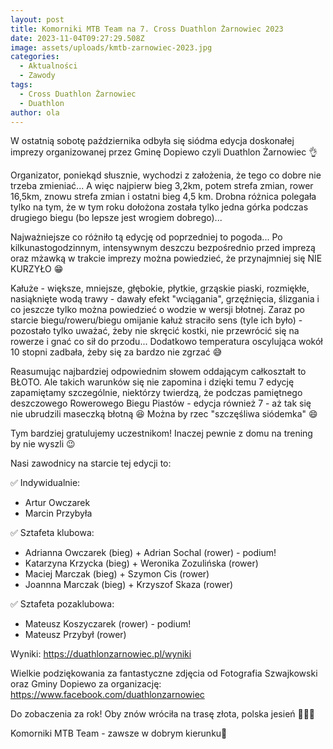 ```yaml
---
layout: post
title: Komorniki MTB Team na 7. Cross Duathlon Żarnowiec 2023
date: 2023-11-04T09:27:29.508Z
image: assets/uploads/kmtb-zarnowiec-2023.jpg
categories:
  - Aktualności
  - Zawody
tags:
  - Cross Duathlon Żarnowiec
  - Duathlon
author: ola
---
```

W ostatnią sobotę października odbyła się siódma edycja doskonałej imprezy organizowanej przez Gminę Dopiewo czyli Duathlon Żarnowiec 👌
<!--more-->

Organizator, poniekąd słusznie, wychodzi z założenia, że tego co dobre nie trzeba zmieniać... A więc najpierw bieg 3,2km, potem strefa zmian, rower 16,5km, znowu strefa zmian i ostatni bieg 4,5 km. Drobna różnica polegała tylko na tym, że w tym roku dołożona została tylko jedna górka podczas drugiego biegu (bo lepsze jest wrogiem dobrego)...

Najważniejsze co różniło tą edycję od poprzedniej to pogoda... Po kilkunastogodzinnym, intensywnym deszczu bezpośrednio przed imprezą oraz mżawką w trakcie imprezy można powiedzieć, że przynajmniej się NIE KURZYŁO 😁

Kałuże - większe, mniejsze, głębokie, płytkie, grząskie piaski, rozmiękłe, nasiąknięte wodą trawy - dawały efekt "wciągania", grzęźnięcia, ślizgania i co jeszcze tylko można powiedzieć o wodzie w wersji błotnej. Zaraz po starcie biegu/roweru/biegu omijanie kałuż straciło sens (tyle ich było) - pozostało tylko uważać, żeby nie skręcić kostki, nie przewrócić się na rowerze i gnać co sił do przodu... Dodatkowo temperatura oscylująca wokół 10 stopni zadbała, żeby się za bardzo nie zgrzać 😅

Reasumując najbardziej odpowiednim słowem oddającym całkoształt to BŁOTO. Ale takich warunków się nie zapomina i dzięki temu 7 edycję zapamiętamy szczególnie, niektórzy twierdzą, że podczas pamiętnego deszczowego Rowerowego Biegu Piastów - edycja również 7 - aż tak się nie ubrudzili maseczką błotną 😆 Można by rzec "szczęśliwa siódemka" 😄

Tym bardziej gratulujemy uczestnikom! Inaczej pewnie z domu na trening by nie wyszli 😉

Nasi zawodnicy na starcie tej edycji to:

✅️ Indywidualnie:

* Artur Owczarek
* ️Marcin Przybyła

✅️ Sztafeta klubowa:

* Adrianna Owczarek (bieg) + Adrian Sochal (rower) - podium!
* Katarzyna Krzycka (bieg) + Weronika Zozulińska (rower)
* Maciej Marczak (bieg) + Szymon Cis (rower)
* Joannna Marczak (bieg) + Krzyszof Skaza (rower)

✅️ Sztafeta pozaklubowa:

* Mateusz Koszyczarek (rower) - podium!
* Mateusz Przybył (rower)

Wyniki: <https://duathlonzarnowiec.pl/wyniki>

Wielkie podziękowania za fantastyczne zdjęcia od Fotografia Szwajkowski oraz Gminy Dopiewo za organizację: <https://www.facebook.com/duathlonzarnowiec>

Do zobaczenia za rok! Oby znów wróciła na trasę złota, polska jesień 🍂🍁🌰

Komorniki MTB Team - zawsze w dobrym kierunku🙂 